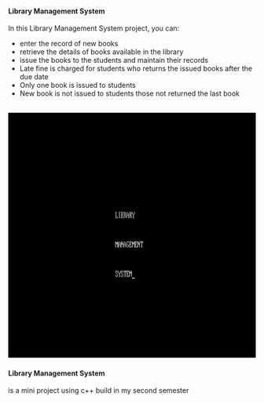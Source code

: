 <h4> Library Management System </h4>

<p>In this Library Management System project, you can: </p>
<ul>
    <li>enter the record of new books</li>
    <li>retrieve the details of books available in the library</li>
    <li>issue the books to the students and maintain their records</li>
    <li>Late fine is charged for students who returns the issued books after the due date</li>
    <li>Only one book is issued to students</li>
    <li>New book is not issued to students those not returned the last book</li>
</ul>
<br>
<img height="500" src="https://github.com/palakagarwal5230/LMS-LibraryManagementSystem/blob/main/Screenshots/Screenshot1.png">
<br>

<p><h4> Library Management System </h4> is a mini project using c++ build in my second semester </p>
